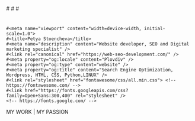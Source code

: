 #<!DOCTYPE html>
#<html lang="en">
#<head>
   # <meta charset="UTF-8">
    #<meta name="viewport" content="width=device-width, initial-scale=1.0">
    #<title>Petya Stoencheva</title>
	#<meta name="description" content="Website developer, SEO and Digital marketing specialist" />
	#<link rel="canonical" href="https://web-seo-development.com/" />
	#<meta property="og:locale" content="Plovdiv" />
	#<meta property="og:type" content="website" />
	#<meta property="og:title" content="Search Engine Optimization, Wordpress, HTML, CSS, Python,LINUX" />
    #<link rel="stylesheet" href="fontawesome/css/all.min.css"> <!-- https://fontawesome.com/ -->
    #<link href="https://fonts.googleapis.com/css?family=Open+Sans:300,400" rel="stylesheet" /> 
    <!-- https://fonts.google.com/ -->
</head>
<body>MY WORK | MY PASSION
</body>
</html>

<!---
raste9/raste9 is a ✨ special ✨ repository because its `README.md` (this file) appears on your GitHub profile.
You can click the Preview link to take a look at your changes.
--->
